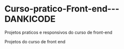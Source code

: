 # Curso-pratico-Front-end---DANKICODE
Projetos praticos e responsivos do curso de front-end 

Projetos do curso de front end
